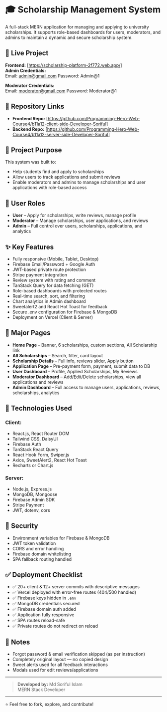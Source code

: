 # 🎓 Scholarship Management System

A full-stack MERN application for managing and applying to university scholarships. It supports role-based dashboards for users, moderators, and admins to maintain a dynamic and secure scholarship system.

## 🚀 Live Project

**Frontend:** [https://scholarship-platform-2f772.web.app/]  
**Admin Credentials:**  
Email:  admin@gmail.com 
Password: Admin@1

**Moderator Credentials:**  
Email:  moderator@gmail.com
Password: Moderator@1

## 📁 Repository Links

- **Frontend Repo:** [https://github.com/Programming-Hero-Web-Course4/b11a12-client-side-Developer-Soriful]  
- **Backend Repo:** [https://github.com/Programming-Hero-Web-Course4/b11a12-server-side-Developer-Soriful]

## 🎯 Project Purpose

This system was built to:

- Help students find and apply to scholarships
- Allow users to track applications and submit reviews
- Enable moderators and admins to manage scholarships and user applications with role-based access

## 👥 User Roles

- **User** – Apply for scholarships, write reviews, manage profile  
- **Moderator** – Manage scholarships, user applications, and reviews  
- **Admin** – Full control over users, scholarships, applications, and analytics  

## ✨ Key Features

- Fully responsive (Mobile, Tablet, Desktop)
- Firebase Email/Password + Google Auth
- JWT-based private route protection
- Stripe payment integration
- Review system with rating and comment
- TanStack Query for data fetching (GET)
- Role-based dashboards with protected routes
- Real-time search, sort, and filtering
- Chart analytics in Admin dashboard
- Sweetalert2 and React Hot Toast for feedback
- Secure .env configuration for Firebase & MongoDB
- Deployment on Vercel (Client & Server)

## 📌 Major Pages

- **Home Page** – Banner, 6 scholarships, custom sections, All Scholarship link  
- **All Scholarships** – Search, filter, card layout  
- **Scholarship Details** – Full info, reviews slider, Apply button  
- **Application Page** – Pre-payment form, payment, submit data to DB  
- **User Dashboard** – Profile, Applied Scholarships, My Reviews  
- **Moderator Dashboard** – Add/Edit/Delete scholarships, view all applications and reviews  
- **Admin Dashboard** – Full access to manage users, applications, reviews, scholarships, analytics  

## 🧩 Technologies Used

### Client:

- React.js, React Router DOM  
- Tailwind CSS, DaisyUI  
- Firebase Auth  
- TanStack React Query  
- React Hook Form, Swiper.js  
- Axios, SweetAlert2, React Hot Toast  
- Recharts or Chart.js  

### Server:

- Node.js, Express.js  
- MongoDB, Mongoose  
- Firebase Admin SDK  
- Stripe Payment  
- JWT, dotenv, cors  

## 🔐 Security

- Environment variables for Firebase & MongoDB  
- JWT token validation  
- CORS and error handling  
- Firebase domain whitelisting  
- SPA fallback routing handled

## ✅ Deployment Checklist

- ✅ 20+ client & 12+ server commits with descriptive messages  
- ✅ Vercel deployed with error-free routes (404/500 handled)  
- ✅ Firebase keys hidden in `.env`  
- ✅ MongoDB credentials secured  
- ✅ Firebase domain auth added  
- ✅ Application fully responsive  
- ✅ SPA routes reload-safe  
- ✅ Private routes do not redirect on reload

## 📄 Notes

- Forgot password & email verification skipped (as per instruction)  
- Completely original layout — no copied design  
- Sweet alerts used for all feedback interactions  
- Modals used for edit reviews/applications

---

> **Developed by:** Md Soriful Islam  
> MERN Stack Developer

---

⭐ Feel free to fork, explore, and contribute!
